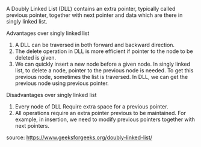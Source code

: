 A Doubly Linked List (DLL) contains an extra pointer, typically called previous pointer, together with next pointer and data which are 
there in singly linked list.

Advantages over singly linked list
1) A DLL can be traversed in both forward and backward direction.
2) The delete operation in DLL is more efficient if pointer to the node to be deleted is given.
3) We can quickly insert a new node before a given node.
In singly linked list, to delete a node, pointer to the previous node is needed. To get this previous node, sometimes the list is traversed.
In DLL, we can get the previous node using previous pointer.



Disadvantages over singly linked list
1) Every node of DLL Require extra space for a previous pointer.
2) All operations require an extra pointer previous to be maintained. For example, in insertion, we need to modify previous pointers 
together with next pointers. 

source: https://www.geeksforgeeks.org/doubly-linked-list/
